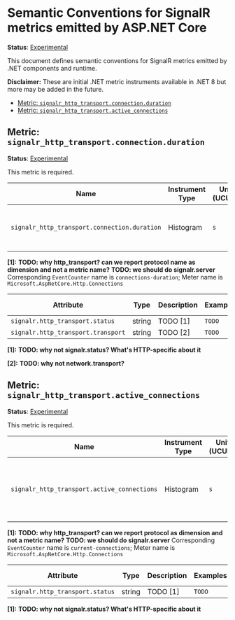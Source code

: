 # Semantic Conventions for SignalR metrics emitted by ASP.NET Core

**Status**: [Experimental][DocumentStatus]

This document defines semantic conventions for SignalR metrics emitted by .NET components and runtime.

**Disclaimer:** These are initial .NET metric instruments available in .NET 8 but more may be added in the future.

<!-- toc -->

- [Metric: `signalr_http_transport.connection.duration`](#metric-signalr_http_transportconnectionduration)
- [Metric: `signalr_http_transport.active_connections`](#metric-signalr_http_transportactive_connections)

<!-- tocstop -->

## Metric: `signalr_http_transport.connection.duration`

**Status**: [Experimental][DocumentStatus]

This metric is required.

<!-- semconv metric.signalr.server.connection.duration(metric_table) -->
| Name     | Instrument Type | Unit (UCUM) | Description    |
| -------- | --------------- | ----------- | -------------- |
| `signalr_http_transport.connection.duration` | Histogram | `s` | The duration of connections on the server. [1] |

**[1]:** **TODO: why http_transport? can we report protocol name as dimension and not a metric name?**
**TODO: we should do signalr.server**
Corresponding `EventCounter` name is `connections-duration`; Meter name is `Microsoft.AspNetCore.Http.Connections`
<!-- endsemconv -->

<!-- semconv metric.signalr.server.connection.duration(full) -->
| Attribute  | Type | Description  | Examples  | Requirement Level |
|---|---|---|---|---|
| `signalr.http_transport.status` | string | TODO [1] | `TODO` | Recommended |
| `signalr.http_transport.transport` | string | TODO [2] | `TODO` | Recommended |

**[1]:** **TODO: why not signalr.status? What's HTTP-specific about it**

**[2]:** **TODO: why not network.transport?**
<!-- endsemconv -->

## Metric: `signalr_http_transport.active_connections`

**Status**: [Experimental][DocumentStatus]

This metric is required.

<!-- semconv metric.signalr.server.active_connections(metric_table) -->
| Name     | Instrument Type | Unit (UCUM) | Description    |
| -------- | --------------- | ----------- | -------------- |
| `signalr_http_transport.active_connections` | Histogram | `s` | Number of connections that are currently active on the server. [1] |

**[1]:** **TODO: why http_transport? can we report protocol as dimension and not a metric name?**
**TODO: we should do signalr.server**
Corresponding `EventCounter` name is `current-connections`; Meter name is `Microsoft.AspNetCore.Http.Connections`
<!-- endsemconv -->

<!-- semconv metric.signalr.server.active_connections(full) -->
| Attribute  | Type | Description  | Examples  | Requirement Level |
|---|---|---|---|---|
| `signalr.http_transport.status` | string | TODO [1] | `TODO` | Recommended |

**[1]:** **TODO: why not signalr.status? What's HTTP-specific about it**
<!-- endsemconv -->


[DocumentStatus]: https://github.com/open-telemetry/opentelemetry-specification/tree/v1.22.0/specification/document-status.md